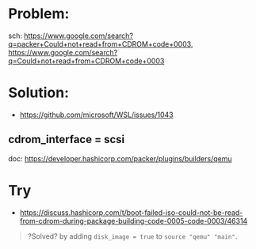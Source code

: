 # Problem:
sch: https://www.google.com/search?q=packer+Could+not+read+from+CDROM+code+0003, https://www.google.com/search?q=Could+not+read+from+CDROM+code+0003

# Solution:
- https://github.com/microsoft/WSL/issues/1043


## cdrom_interface = scsi
doc: https://developer.hashicorp.com/packer/plugins/builders/qemu


# Try
- https://discuss.hashicorp.com/t/boot-failed-iso-could-not-be-read-from-cdrom-during-package-building-code-0005-code-0003/46314

>?Solved? by adding `disk_image = true` to `source "qemu" "main"`.
